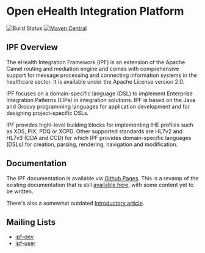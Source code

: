 # Open eHealth Integration Platform

![Build Status](https://github.com/oehf/ipf/actions/workflows/build.yml/badge.svg)
[![Maven Central](https://maven-badges.herokuapp.com/maven-central/org.openehealth.ipf/ipf/badge.svg)](http://mvnrepository.com/artifact/org.openehealth.ipf)

## IPF Overview

The eHealth Integration Framework (IPF) is an extension of the Apache Camel routing and mediation engine and comes with
comprehensive support for message processing and connecting information systems in the healthcare sector.
It is available under the Apache License version 2.0.

IPF focuses on a domain-specific language (DSL) to implement Enterprise Integration Patterns (EIPs) in integration solutions.
IPF is based on the Java and Groovy programming languages for application development and for designing project-specific DSLs.

IPF provides highl-level building blocks for implementing IHE profiles such as XDS, PIX, PDQ or XCPD.
Other supported standards are HL7v2 and HL7v3 (CDA and CCD) for which IPF provides domain-specific languages (DSLs) for
creation, parsing, rendering, navigation and modification.

## Documentation

The IPF documentation is available via [Github Pages](http://oehf.github.io/ipf-docs). This is a revamp of the existing
documentation that is still [available here](http://oehf.github.io/ipf), with some content yet to be written.

There's also a somewhat outdated [Introductory article](https://dzone.com/articles/introduction-open-ehealth).

## Mailing Lists

* [ipf-dev](https://groups.google.com/group/ipf-dev)
* [ipf-user](https://groups.google.com/group/ipf-user)
